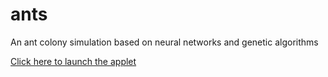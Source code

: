 ants
====

An ant colony simulation based on neural networks and genetic algorithms

<a href="http://danvegeto.github.io/ants/">Click here to launch the applet</a> 
